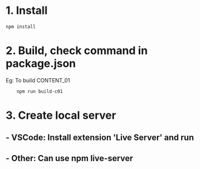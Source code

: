 # 1. Install
```<code> 
npm install
```
# 2. Build, check command in package.json
Eg: To build CONTENT_01
```<code>
    npm run build-c01
```
# 3. Create local server
## - VSCode: Install extension 'Live Server' and run
## - Other: Can use npm live-server
